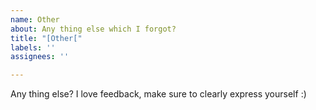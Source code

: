 ```yaml
---
name: Other
about: Any thing else which I forgot?
title: "[Other["
labels: ''
assignees: ''

---
```


Any thing else? I love feedback, make sure to clearly express yourself :)
